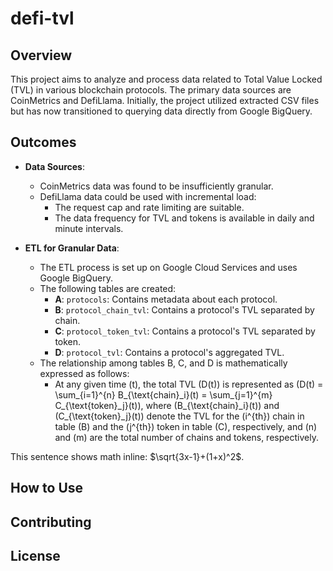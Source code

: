 # defi-tvl

## Overview
This project aims to analyze and process data related to Total Value Locked (TVL) in various blockchain protocols. The primary data sources are CoinMetrics and DefiLlama. Initially, the project utilized extracted CSV files but has now transitioned to querying data directly from Google BigQuery.

## Outcomes
- **Data Sources**:
  - CoinMetrics data was found to be insufficiently granular.
  - DefiLlama data could be used with incremental load:
    - The request cap and rate limiting are suitable.
    - The data frequency for TVL and tokens is available in daily and minute intervals.
    
- **ETL for Granular Data**:
  - The ETL process is set up on Google Cloud Services and uses Google BigQuery.
  - The following tables are created:
    - **A**: `protocols`: Contains metadata about each protocol.
    - **B**: `protocol_chain_tvl`: Contains a protocol's TVL separated by chain.
    - **C**: `protocol_token_tvl`: Contains a protocol's TVL separated by token.
    - **D**: `protocol_tvl`: Contains a protocol's aggregated TVL.
  - The relationship among tables B, C, and D is mathematically expressed as follows:
    - At any given time \(t\), the total TVL \(D(t)\) is represented as \(D(t) = \sum\_{i=1}^{n} B\_{\text{chain}\_i}(t) = \sum\_{j=1}^{m} C\_{\text{token}\_j}(t)\), where \(B\_{\text{chain}\_i}(t)\) and \(C\_{\text{token}\_j}(t)\) denote the TVL for the \(i^{th}\) chain in table \(B\) and the \(j^{th}\) token in table \(C\), respectively, and \(n\) and \(m\) are the total number of chains and tokens, respectively.


This sentence shows math inline: $\sqrt{3x-1}+(1+x)^2$.


## How to Use

## Contributing

## License


